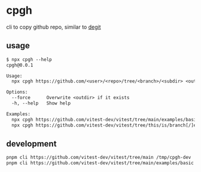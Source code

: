 # cpgh

cli to copy github repo, similar to [degit](https://github.com/Rich-Harris/degit)

## usage

<!--
%template-input-start:help%

```txt
$ npx cpgh --help
{%shell node ./bin/cli.js --help %}
```

%template-input-end:help%
-->

<!-- %template-output-start:help% -->

```txt
$ npx cpgh --help
cpgh@0.0.1

Usage:
  npx cpgh https://github.com/<user>/<repo>/tree/<branch>/<subdir> <outdir>

Options:
  --force      Overwrite <outdir> if it exists
  -h, --help   Show help

Examples:
  npx cpgh https://github.com/vitest-dev/vitest/tree/main/examples/basic my-app
  npx cpgh https://github.com/vitest-dev/vitest/tree/this/is/branch[/]examples/basic my-app
```

<!-- %template-output-end:help% -->

## development

```sh
pnpm cli https://github.com/vitest-dev/vitest/tree/main /tmp/cpgh-dev
pnpm cli https://github.com/vitest-dev/vitest/tree/main/examples/basic /tmp/cpgh-dev
```
